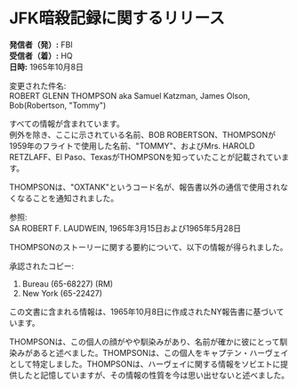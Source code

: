 # JFK暗殺記録に関するリリース

**発信者（発）:** FBI  
**受信者（着）:** HQ  
**日時:** 1965年10月8日  

変更された件名:  
ROBERT GLENN THOMPSON aka Samuel Katzman, James Olson, Bob(Robertson, "Tommy")  

すべての情報が含まれています。  
例外を除き、ここに示されている名前、BOB ROBERTSON、THOMPSONが1959年のフライトで使用した名前、"TOMMY"、およびMrs. HAROLD RETZLAFF、El Paso、TexasがTHOMPSONを知っていたことが記載されています。  

THOMPSONは、"OXTANK"というコード名が、報告書以外の通信で使用されなくなることを通知されました。  

参照:  
SA ROBERT F. LAUDWEIN, 1965年3月15日および1965年5月28日  

THOMPSONのストーリーに関する要約について、以下の情報が得られました。  

承認されたコピー:  
1. Bureau (65-68227) (RM)  
2. New York (65-22427)  

この文書に含まれる情報は、1965年10月8日に作成されたNY報告書に基づいています。  

THOMPSONは、この個人の顔がやや馴染みがあり、名前が確かに彼にとって馴染みがあると述べました。THOMPSONは、この個人をキャプテン・ハーヴェイとして特定しました。THOMPSONは、ハーヴェイに関する情報をソビエトに提供したと記憶していますが、その情報の性質を今は思い出せないと述べました。